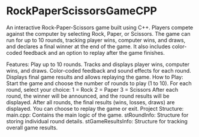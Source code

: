 # RockPaperScissorsGameCPP
An interactive Rock-Paper-Scissors game built using C++. Players compete against the computer by selecting Rock, Paper, or Scissors. The game can run for up to 10 rounds, tracking player wins, computer wins, and draws, and declares a final winner at the end of the game. It also includes color-coded feedback and an option to replay after the game finishes.

Features:
Play up to 10 rounds.
Tracks and displays player wins, computer wins, and draws.
Color-coded feedback and sound effects for each round.
Displays final game results and allows replaying the game.
How to Play:
Start the game and choose the number of rounds to play (1 to 10).
For each round, select your choice:
1 = Rock
2 = Paper
3 = Scissors
After each round, the winner will be announced, and the round results will be displayed.
After all rounds, the final results (wins, losses, draws) are displayed.
You can choose to replay the game or exit.
Project Structure:
main.cpp: Contains the main logic of the game.
stRoundInfo: Structure for storing individual round details.
stGameResultsInfo: Structure for tracking overall game results.
